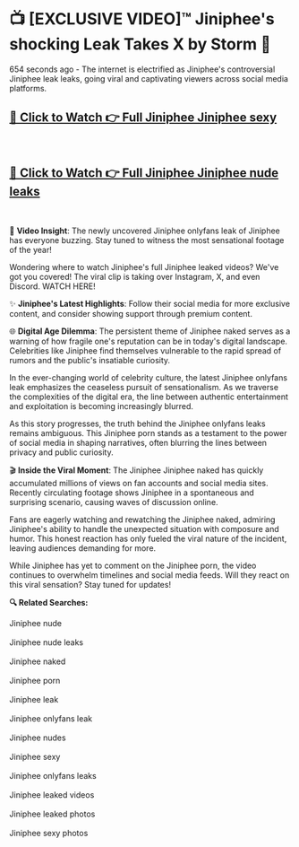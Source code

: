 # 📺 [EXCLUSIVE VIDEO]™ Jiniphee's shocking Leak Takes X by Storm 🚀

654 seconds ago - The internet is electrified as Jiniphee's controversial Jiniphee leak leaks, going viral and captivating viewers across social media platforms.

<h2><a href="https://github-6l9.pages.dev/link1">🔗 Click to Watch 👉 Full Jiniphee Jiniphee sexy</a></h2><br>
<h2><a href="https://github-6l9.pages.dev/link2">🔗 Click to Watch 👉 Full Jiniphee Jiniphee nude leaks</a></h2><br>

🎥 **Video Insight**: The newly uncovered Jiniphee onlyfans leak of Jiniphee has everyone buzzing. Stay tuned to witness the most sensational footage of the year!

Wondering where to watch Jiniphee's full Jiniphee leaked videos? We've got you covered! The viral clip is taking over Instagram, X, and even Discord. WATCH HERE!

✨ **Jiniphee's Latest Highlights**: Follow their social media for more exclusive content, and consider showing support through premium content.

🌐 **Digital Age Dilemma**: The persistent theme of Jiniphee naked serves as a warning of how fragile one's reputation can be in today's digital landscape. Celebrities like Jiniphee find themselves vulnerable to the rapid spread of rumors and the public's insatiable curiosity.

In the ever-changing world of celebrity culture, the latest Jiniphee onlyfans leak emphasizes the ceaseless pursuit of sensationalism. As we traverse the complexities of the digital era, the line between authentic entertainment and exploitation is becoming increasingly blurred.

As this story progresses, the truth behind the Jiniphee onlyfans leaks remains ambiguous. This Jiniphee porn stands as a testament to the power of social media in shaping narratives, often blurring the lines between privacy and public curiosity.

🎬 **Inside the Viral Moment**: The Jiniphee Jiniphee naked has quickly accumulated millions of views on fan accounts and social media sites. Recently circulating footage shows Jiniphee in a spontaneous and surprising scenario, causing waves of discussion online.

Fans are eagerly watching and rewatching the Jiniphee naked, admiring Jiniphee's ability to handle the unexpected situation with composure and humor. This honest reaction has only fueled the viral nature of the incident, leaving audiences demanding for more.

While Jiniphee has yet to comment on the Jiniphee porn, the video continues to overwhelm timelines and social media feeds. Will they react on this viral sensation? Stay tuned for updates!

<strong>🔍 Related Searches:</strong>

Jiniphee nude
<br><br>
Jiniphee nude leaks
<br><br>
Jiniphee naked
<br><br>
Jiniphee porn
<br><br>
Jiniphee leak
<br><br>
Jiniphee onlyfans leak
<br><br>
Jiniphee nudes
<br><br>
Jiniphee sexy
<br><br>
Jiniphee onlyfans leaks
<br><br>
Jiniphee leaked videos
<br><br>
Jiniphee leaked photos
<br><br>
Jiniphee sexy photos
<br><br>

